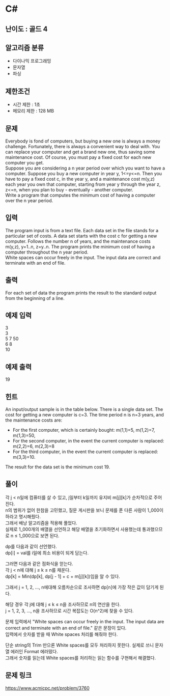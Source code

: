 # C#

## 난이도 : 골드 4

## 알고리즘 분류
  - 다이나믹 프로그래밍
  - 문자열
  - 파싱

## 제한조건
  - 시간 제한 : 1초
  - 메모리 제한 : 128 MB

## 문제
Everybody is fond of computers, but buying a new one is always a money challenge. Fortunately, there is always a convenient way to deal with. You can replace your computer and get a brand new one, thus saving some maintenance cost. Of course, you must pay a fixed cost for each new computer you get.<br/>
Suppose you are considering a n year period over which you want to have a computer. Suppose you buy a new computer in year y, 1<=y<=n. Then you have to pay a fixed cost c, in the year y, and a maintenance cost m(y,z) each year you own that computer, starting from year y through the year z, z<=n, when you plan to buy - eventually - another computer.<br/>
Write a program that computes the minimum cost of having a computer over the n year period.<br/>


## 입력
The program input is from a text file. Each data set in the file stands for a particular set of costs. A data set starts with the cost c for getting a new computer. Follows the number n of years, and the maintenance costs m(y,z), y=1..n, z=y..n. The program prints the minimum cost of having a computer throughout the n year period.<br/>
White spaces can occur freely in the input. The input data are correct and terminate with an end of file.<br/>


## 출력
For each set of data the program prints the result to the standard output from the beginning of a line.<br/>


## 예제 입력
3<br/>
3<br/>
5 7 50<br/>
6 8<br/>
10<br/>


## 예제 출력
19<br/>


## 힌트
An input/output sample is in the table below. There is a single data set. The cost for getting a new computer is c=3. The time period n is n=3 years, and the maintenance costs are:<br/>

  - For the first computer, which is certainly bought: m(1,1)=5, m(1,2)=7, m(1,3)=50,
  - For the second computer, in the event the current computer is replaced: m(2,2)=6, m(2,3)=8
  - For the third computer, in the event the current computer is replaced: m(3,3)=10.

The result for the data set is the minimum cost 19.<br/>


## 풀이
각 j < n일에 컴퓨터를 살 수 있고, j일부터 k일까지 유지비 m[j][k]가 순차적으로 주어진다.<br/>
n의 범위가 없어 한참을 고민했고, 질문 게시판을 보니 문제를 푼 다른 사람이 1_000이하라고 명시해줬다.<br/>
그래서 배낭 알고리즘을 적용해 풀었다.<br/>
실제로 1_000개의 배열을 선언하고 해당 배열을 초기화하면서 사용했는데 통과했으므로 n ≤ 1_000으로 보면 된다.<br/>


dp를 다음과 같이 선언했다.<br/>
dp[i] = val를 i일에 최소 비용이 되게 담는다.<br/>


그러면 다음과 같은 점화식을 얻는다.<br/>
각 j < n에 대해 j ≤ k ≤ n를 채운다.<br/>
dp[k] = Min(dp[k], dp[j - 1] + c + m[j][k])임을 알 수 있다.<br/>


그래서 j = 1, 2, ..., n에대해 오름차순으로 조사하면 dp[n]에 가장 작은 값이 담기게 된다.<br/>


해당 경우 각 j에 대해 j ≤ k ≤ n을 조사하므로 n의 연산을 한다.<br/>
j = 1, 2, 3, ..., n을 조사하므로 시간 복잡도는 O(n^2)에 찾을 수 있다.<br/>


문제 입력에서 \"White spaces can occur freely in the input. The input data are correct and terminate with an end of file.\" 같은 문장이 있다.<br/>
입력에서 숫자를 받을 때 White spaces 처리를 해줘야 한다.<br/>


단순 string의 Trim 만으론 White spaces를 모두 처리하지 못한다. 실제로 쓰니 문자열 에러인 Format 에러떴다.<br/>
그래서 숫자를 읽는데 White spaces를 처리하는 읽는 함수를 구현해서 해결했다.<br/>


## 문제 링크
https://www.acmicpc.net/problem/3760